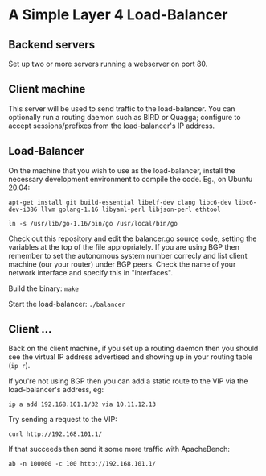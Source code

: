 # A Simple Layer 4 Load-Balancer

## Backend servers

Set up two or more servers running a webserver on port 80.

## Client machine

This server will be used to send traffic to the load-balancer. You can
optionally run a routing daemon such as BIRD or Quagga; configure to
accept sessions/prefixes from the load-balancer's IP address.

## Load-Balancer

On the machine that you wish to use as the load-balancer, install the
necessary development environment to compile the code. Eg., on Ubuntu
20.04:
	
`apt-get install git build-essential libelf-dev clang libc6-dev libc6-dev-i386 llvm golang-1.16 libyaml-perl libjson-perl ethtool`
	
`ln -s /usr/lib/go-1.16/bin/go /usr/local/bin/go`
  
Check out this repository and edit the balancer.go source code,
setting the variables at the top of the file appropriately. If you are
using BGP then remember to set the autonomous system number correcly
and list client machine (our your router) under BGP peers. Check the
name of your network interface and specify this in "interfaces".

Build the binary: `make`

Start the load-balancer: `./balancer`

## Client ...

Back on the client machine, if you set up a routing daemon then you
should see the virtual IP address advertised and showing up in your
routing table (`ip r`).

If you're not using BGP then you can add a static route to the VIP via the load-balancer's address, eg:

`ip a add 192.168.101.1/32 via 10.11.12.13`

Try sending a request to the VIP:

`curl http://192.168.101.1/`


If that succeeds then send it some more traffic with ApacheBench:

`ab -n 100000 -c 100 http://192.168.101.1/`
